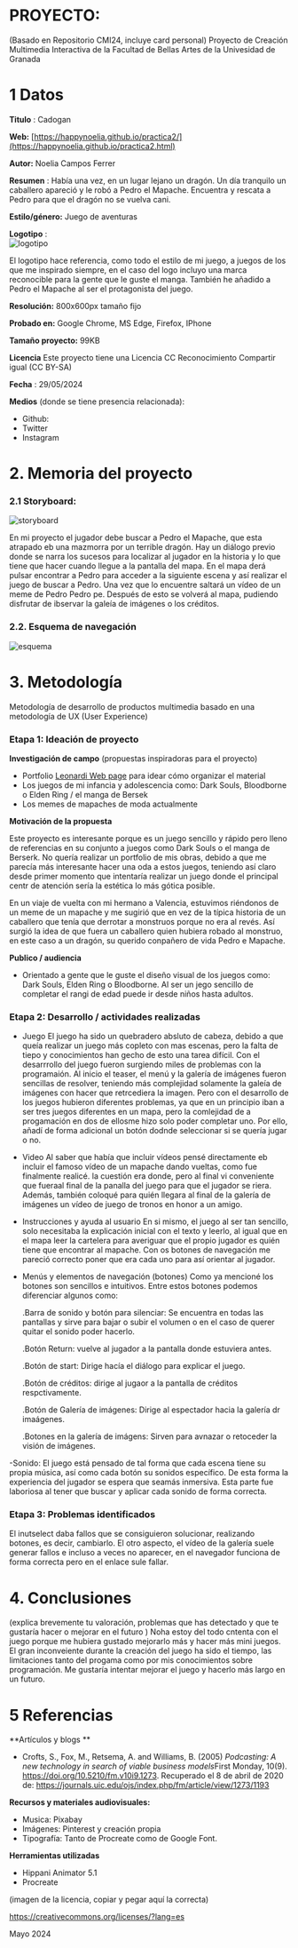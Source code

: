# PROYECTO: 

(Basado en Repositorio CMI24, incluye card personal)
Proyecto de Creación Multimedia Interactiva de la  Facultad de Bellas Artes de la Univesidad de Granada



# 1 Datos 



**Titulo** : Cadogan

**Web:**   [https://happynoelia.github.io/practica2/](https://happynoelia.github.io/practica2.html)

**Autor:**  Noelia Campos Ferrer

**Resumen** : Había una vez, en un lugar lejano un dragón. Un día tranquilo un caballero apareció y le robó a Pedro el Mapache. Encuentra y rescata a Pedro para que el dragón no se vuelva cani.

**Estilo/género:**  Juego de aventuras

**Logotipo** :  
![logotipo](https://github.com/happynoelia/happynoelia.github.io/blob/main/logo.png)

El logotipo hace referencia, como todo el estilo de mi juego, a juegos de los que me inspirado siempre, en el caso del logo incluyo una marca reconocible para la gente que le guste el manga. También he añadido a Pedro el Mapache al ser el protagonista del juego.



**Resolución:** 800x600px tamaño fijo

**Probado en:**    Google Chrome, MS Edge, Firefox, IPhone

**Tamaño proyecto:** 99KB 

**Licencia** Este proyecto tiene una Licencia CC Reconocimiento Compartir igual (CC BY-SA)

**Fecha** : 29/05/2024

**Medios** (donde se tiene presencia relacionada):

- Github:
- Twitter
- Instagram



# 2. Memoria del proyecto 

### 2.1 Storyboard: 

![storyboard](https://github.com/happynoelia/happynoelia.github.io/blob/main/storyboard.png)

En mi proyecto el jugador debe buscar a Pedro el Mapache, que esta atrapado eb una mazmorra por un terrible dragón. Hay un diálogo previo donde se narra los sucesos para localizar al jugador en la historia y lo que tiene que hacer cuando llegue a la pantalla del mapa. En el mapa derá pulsar encontrar a Pedro para acceder a la siguiente escena y así realizar el juego de buscar a Pedro. Una vez que lo encuentre saltará un vídeo de un meme de Pedro Pedro pe. Después de esto se volverá al mapa, pudiendo disfrutar de ibservar la galeía de imágenes o los créditos.






### 2.2. Esquema de navegación 

![esquema](https://github.com/happynoelia/happynoelia.github.io/blob/main/esquema.png)






# 3. Metodología

Metodología de desarrollo de productos multimedia basado en una metodología de UX (User Experience)



### Etapa 1: Ideación de proyecto

**Investigación de campo** (propuestas inspiradoras para el proyecto)

- Portfolio [Leonardi Web page](http://www.rleonardi.com/interactive-resume/) para idear cómo organizar el material
- Los juegos de mi infancia y adolescencia como: Dark Souls, Bloodborne o Elden Ring / el manga de Bersek
- Los memes de mapaches de moda actualmente



**Motivación de la propuesta** 

Este  proyecto es interesante porque es un juego sencillo y rápido pero lleno de referencias en su conjunto a juegos como Dark Souls o el manga de Berserk. No quería realizar un portfolio de mis obras, debido a que me parecía más interesante hacer una oda a estos juegos, teniendo así claro desde primer momento que intentaría realizar un juego donde el principal centr de atención sería la estética lo más gótica posible.

En un viaje de vuelta con mi hermano a Valencia, estuvimos riéndonos de un meme de un mapache y me sugirió que en vez de la típica historia de un caballero que tenía que derrotar a monstruos porque no era al revés. Así surgió la idea de que fuera un caballero quien hubiera robado al monstruo, en este caso a un dragón, su querido conpañero de vida Pedro e Mapache.



**Publico / audiencia**

- Orientado a gente que le guste el diseño visual de los juegos como: Dark Souls, Elden Ring o Bloodborne. Al ser un jego sencillo de completar el rangi de edad puede ir desde niños hasta adultos.





### Etapa 2: Desarrollo / actividades realizadas


- Juego
  El juego ha sido un quebradero absluto de cabeza, debido a que queía realizar un juego más copleto con mas escenas, pero la falta de tiepo y conocimientos han gecho de esto una tarea difícil. Con el desarrrollo del juego fueron surgiendo miles de problemas con la programaión.
  Al inicio el teaser, el menú y la galería de imágenes fueron sencillas de resolver, teniendo más complejidad solamente la galeía de imágenes con hacer que retrcediera la imagen. Pero con el desarrollo de los juegos hubieron diferentes problemas, ya que en un principio iban a ser tres juegos diferentes en un mapa, pero la comlejidad de a progamación en dos de ellosme hizo solo poder completar uno. Por ello, añadí de forma adicional un botón dodnde seleccionar si se quería jugar o no.

- Video
  Al saber que había que incluir vídeos pensé directamente eb incluir el famoso vídeo de un mapache dando vueltas, como fue finalmente realicé. la cuestión era donde, pero al final vi conveniente que fueraal final de la panalla del juego para que el jugador se riera. Además, también coloqué para quién llegara al final de la galería de imágenes un vídeo de juego de tronos en honor a un amigo.

- Instrucciones y ayuda al usuario
  En si mismo, el juego al ser tan sencillo, solo necesitaba la explicación inicial con el texto y leerlo, al igual que en el mapa leer la cartelera para averiguar que el propio jugador es quién tiene que encontrar al mapache.
  Con os botones de navegación me pareció correcto poner que era cada uno para así orientar al jugador.

- Menús y elementos de navegación (botones)
  Como ya mencioné los botones son sencillos e intuitivos. Entre estos botones podemos diferenciar algunos como:
  
  .Barra de sonido y botón para silenciar: Se encuentra en todas las pantallas y sirve para bajar o subir el volumen o en el caso de querer quitar el sonido poder hacerlo.
  
  .Botón Return: vuelve al jugador a la pantalla donde estuviera antes.
  
  .Botón de start: Dirige hacía el diálogo para explicar el juego.
  
  .Botón de créditos: dirige al jugaor a la pantalla de créditos respctivamente.
  
  .Botón de Galería de imágenes: Dirige al espectador hacia la galería dr imaágenes.
  
  .Botones en la galería de imágens: Sirven para avnazar o retoceder la visión de imágenes.

-Sonido: El juego está pensado de tal forma que cada escena tiene su propia música, así como cada botón su sonidos específico. De esta forma la experiencia del jugador se espera que seamás inmersiva. Esta parte fue laboriosa al tener que buscar y aplicar cada sonido de forma correcta.
    
  


### Etapa 3: Problemas identificados

El inutselect daba fallos que se consiguieron solucionar, realizando botones, es decir, cambiarlo.
El otro aspecto, el vídeo de la galería suele generar fallos e incluso a veces no aparecer, en el navegador funciona de forma correcta pero en el enlace sule fallar.


# 4. Conclusiones 

(explica brevemente tu valoración, problemas que has detectado y que te gustaría hacer o mejorar en el futuro )
Noha estoy del todo cntenta con el juego porque me hubiera gustado mejorarlo más y hacer más mini juegos. El gran inconveiente durante la creación del juego ha sido el tiempo, las limitaciones tanto del progama como por mis conocimientos sobre programación. Me gustaría intentar mejorar el juego y hacerlo más largo en un futuro.






# 5 Referencias 

**Artículos y blogs ** 

- Crofts, S., Fox, M., Retsema, A. and Williams, B. (2005) *Podcasting: A new technology in search of viable business models*First Monday, 10(9). https://doi.org/10.5210/fm.v10i9.1273. Recuperado el 8 de abril de 2020 de: https://journals.uic.edu/ojs/index.php/fm/article/view/1273/1193

**Recursos y materiales audiovisuales:**

* Musica:  Pixabay
* Imágenes:  Pinterest y creación propia
* Tipografía: Tanto de Procreate como de Google Font.

**Herramientas utilizadas**

- Hippani Animator 5.1
- Procreate



(imagen de la licencia, copiar y pegar aquí la correcta)

https://creativecommons.org/licenses/?lang=es

Mayo 2024
